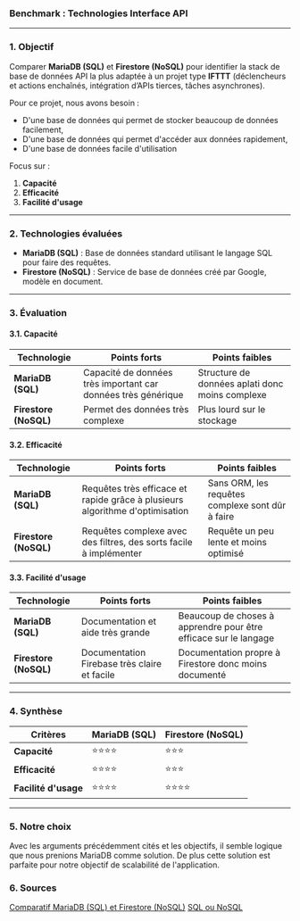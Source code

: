 ### Benchmark : Technologies Interface API

---

### **1. Objectif**

Comparer **MariaDB (SQL)** et **Firestore (NoSQL)** pour identifier la stack de base de données API la plus adaptée à un projet type **IFTTT** (déclencheurs et actions enchaînés, intégration d’APIs tierces, tâches asynchrones).

Pour ce projet, nous avons besoin :
- D'une base de données qui permet de stocker beaucoup de données facilement,
- D'une base de données qui permet d'accéder aux données rapidement,
- D'une base de données facile d'utilisation

Focus sur :
1. **Capacité**
2. **Efficacité**
3. **Facilité d'usage**

---

### **2. Technologies évaluées**

- **MariaDB (SQL)** : Base de données standard utilisant le langage SQL pour faire des requêtes.
- **Firestore (NoSQL)** : Service de base de données créé par Google, modèle en document.

---

### **3. Évaluation**

#### **3.1. Capacité**
| Technologie           | Points forts                                                  | Points faibles                                  |
|-----------------------|---------------------------------------------------------------|-------------------------------------------------|
| **MariaDB (SQL)**     | Capacité de données très important car données très générique | Structure de données aplati donc moins complexe |
| **Firestore (NoSQL)** | Permet des données très complexe                              | Plus lourd sur le stockage                      |

#### **3.2. Efficacité**
| Technologie           | Points forts                                                                 | Points faibles                                   |
|-----------------------|------------------------------------------------------------------------------|--------------------------------------------------|
| **MariaDB (SQL)**     | Requêtes très efficace et rapide grâce à plusieurs algorithme d'optimisation | Sans ORM, les requêtes complexe sont dûr à faire |
| **Firestore (NoSQL)** | Requêtes complexe avec des filtres, des sorts facile à implémenter           | Requête un peu lente et moins optimisé           |

#### **3.3. Facilité d'usage**
| Technologie           | Points forts                                 | Points faibles                                                   |
|-----------------------|----------------------------------------------|------------------------------------------------------------------|
| **MariaDB (SQL)**     | Documentation et aide très grande            | Beaucoup de choses à apprendre pour être efficace sur le langage |
| **Firestore (NoSQL)** | Documentation Firebase très claire et facile | Documentation propre à Firestore donc moins documenté            |

---

### **4. Synthèse**
| Critères             | **MariaDB (SQL)** | **Firestore (NoSQL)** |
|----------------------|-------------------|-----------------------|
| **Capacité**         | ⭐⭐⭐⭐              | ⭐⭐⭐                   |
| **Efficacité**       | ⭐⭐⭐⭐              | ⭐⭐⭐                   |
| **Facilité d'usage** | ⭐⭐⭐⭐              | ⭐⭐⭐⭐                  |

---

### **5. Notre choix**

Avec les arguments précédemment cités et les objectifs, il semble logique que nous prenions MariaDB comme solution. De plus cette solution est parfaite pour notre objectif de scalabilité de l'application.

### **6. Sources**

[Comparatif MariaDB (SQL) et Firestore (NoSQL)](https://db-engines.com/en/system/Google+Cloud+Firestore%3BMariaDB)
[SQL ou NoSQL](https://azure.microsoft.com/fr-fr/resources/cloud-computing-dictionary/what-is-nosql-database)

